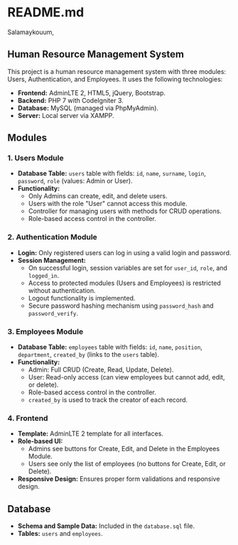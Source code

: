 # README.md

Salamaykouum,

## Human Resource Management System

This project is a human resource management system with three modules: Users, Authentication, and Employees. It uses the following technologies:

- **Frontend:** AdminLTE 2, HTML5, jQuery, Bootstrap.
- **Backend:** PHP 7 with CodeIgniter 3.
- **Database:** MySQL (managed via PhpMyAdmin).
- **Server:** Local server via XAMPP.

## Modules

### 1. Users Module
- **Database Table:** `users` table with fields: `id`, `name`, `surname`, `login`, `password`, `role` (values: Admin or User).
- **Functionality:**
  - Only Admins can create, edit, and delete users.
  - Users with the role "User" cannot access this module.
  - Controller for managing users with methods for CRUD operations.
  - Role-based access control in the controller.

### 2. Authentication Module
- **Login:** Only registered users can log in using a valid login and password.
- **Session Management:**
  - On successful login, session variables are set for `user_id`, `role`, and `logged_in`.
  - Access to protected modules (Users and Employees) is restricted without authentication.
  - Logout functionality is implemented.
  - Secure password hashing mechanism using `password_hash` and `password_verify`.

### 3. Employees Module
- **Database Table:** `employees` table with fields: `id`, `name`, `position`, `department`, `created_by` (links to the `users` table).
- **Functionality:**
  - Admin: Full CRUD (Create, Read, Update, Delete).
  - User: Read-only access (can view employees but cannot add, edit, or delete).
  - Role-based access control in the controller.
  - `created_by` is used to track the creator of each record.

### 4. Frontend
- **Template:** AdminLTE 2 template for all interfaces.
- **Role-based UI:**
  - Admins see buttons for Create, Edit, and Delete in the Employees Module.
  - Users see only the list of employees (no buttons for Create, Edit, or Delete).
- **Responsive Design:** Ensures proper form validations and responsive design.

## Database
- **Schema and Sample Data:** Included in the `database.sql` file.
- **Tables:** `users` and `employees`.